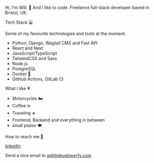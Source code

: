 Hi, I'm Will. 👋 And I like to code.
Freelance full-stack developer based in Bristol, UK.

Tech Stack 💻

Some of my favourite technologies and tools at the moment.

- Python, Django, Wagtail CMS and Fast API
- React and Next
- JavaScript/TypeScript
- TailwindCSS and Sass
- Node.js
- PostgreSQL
- Docker 🐳
- GitHub Actions, GitLab CI

What I like 💗

 - Motorcycles 🏍️
 - Coffee ☕
 - Traveling ✈️
 - Frontend, Backend and everything in between
 - small plates 🍽️

How to reach me 💌

[linkedIn](https://www.linkedin.com/in/william-blackie)

Send a nice email to [will@developerfy.com](mailto:will@developerfy.com)

